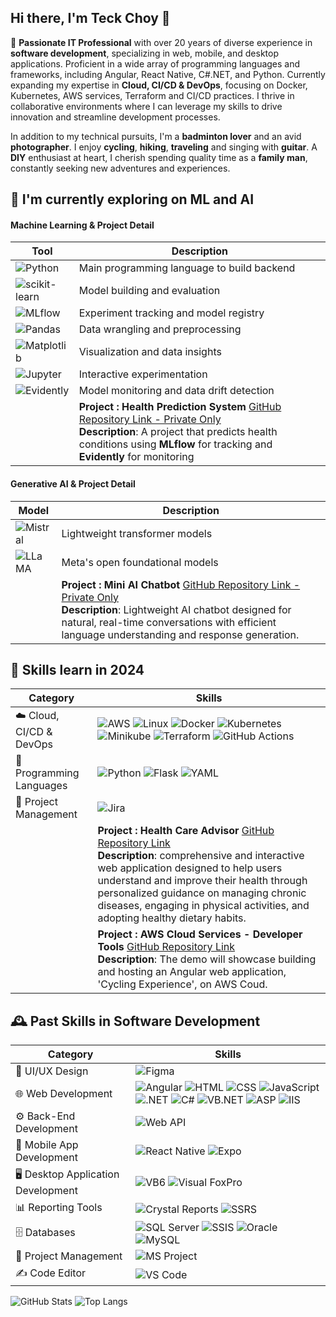 ## Hi there, I'm Teck Choy 👋

🌟 **Passionate IT Professional** with over 20 years of diverse experience in **software development**, specializing in web, mobile, and desktop applications. Proficient in a wide array of programming languages and frameworks, including Angular, React Native, C#.NET, and Python. Currently expanding my expertise in **Cloud, CI/CD & DevOps**, focusing on Docker, Kubernetes, AWS services, Terraform and CI/CD practices. I thrive in collaborative environments where I can leverage my skills to drive innovation and streamline development processes.

In addition to my technical pursuits, I'm a **badminton lover** and an avid **photographer**. I enjoy **cycling**, **hiking**, **traveling** and singing with **guitar**. A **DIY** enthusiast at heart, I cherish spending quality time as a **family man**, constantly seeking new adventures and experiences.

## 🚀 I'm currently exploring on ML and AI

#### Machine Learning & Project Detail

| Tool                                                                                                            | Description                                                                                                                                                                                                                                                     |
| --------------------------------------------------------------------------------------------------------------- | --------------------------------------------------------------------------------------------------------------------------------------------------------------------------------------------------------------------------------------------------------------- |
| ![Python](https://img.shields.io/badge/Python-3776AB?style=flat&logo=python&logoColor=white)                    | Main programming language to build backend                                                                                                                                                                                                                      |
| ![scikit-learn](https://img.shields.io/badge/Scikit--learn-F7931E?style=flat&logo=scikit-learn&logoColor=white) | Model building and evaluation                                                                                                                                                                                                                                   |
| ![MLflow](https://img.shields.io/badge/MLflow-020202?style=flat&logo=mlflow&logoColor=white)                    | Experiment tracking and model registry                                                                                                                                                                                                                          |
| ![Pandas](https://img.shields.io/badge/pandas-150458?style=flat&logo=pandas&logoColor=white)                    | Data wrangling and preprocessing                                                                                                                                                                                                                                |
| ![Matplotlib](https://img.shields.io/badge/Matplotlib-3776AB?style=flat&logo=python&logoColor=white)            | Visualization and data insights                                                                                                                                                                                                                                 |
| ![Jupyter](https://img.shields.io/badge/Jupyter-F37626?style=flat&logo=jupyter&logoColor=white)                 | Interactive experimentation                                                                                                                                                                                                                                     |
| ![Evidently](https://img.shields.io/badge/Evidently-Model%20Monitoring-orange)                                  | Model monitoring and data drift detection                                                                                                                                                                                                                       |
|                                                                                                                 | **Project : Health Prediction System** [GitHub Repository Link - Private Only](https://github.com/tcwong2024/SelfLearn-HCA-MLOps) <br>**Description**: A project that predicts health conditions using **MLflow** for tracking and **Evidently** for monitoring |

#### Generative AI & Project Detail

| Model                                                                           | Description                                                                                                                                                                                                                                                                             |
| ------------------------------------------------------------------------------- | --------------------------------------------------------------------------------------------------------------------------------------------------------------------------------------------------------------------------------------------------------------------------------------- |
| ![Mistral](https://img.shields.io/badge/Mistral-Transformer%20Model-blueviolet) | Lightweight transformer models                                                                                                                                                                                                                                                          |
| ![LLaMA](https://img.shields.io/badge/LLaMA-Meta%20AI%20Model-lightgrey)        | Meta's open foundational models                                                                                                                                                                                                                                                         |
|                                                                                 | **Project : Mini AI Chatbot** [GitHub Repository Link - Private Only](https://github.com/tcwong2024/SelfLearn-Mini-AI-Chatbot) <br>**Description**: Lightweight AI chatbot designed for natural, real-time conversations with efficient language understanding and response generation. |

## 🚀 Skills learn in 2024

| **Category**             | **Skills**                                                                                                                                                                                                                                                                                                                                                                                                                                                                                                                                                                                                                                                                                                                                                                   |
| ------------------------ | ---------------------------------------------------------------------------------------------------------------------------------------------------------------------------------------------------------------------------------------------------------------------------------------------------------------------------------------------------------------------------------------------------------------------------------------------------------------------------------------------------------------------------------------------------------------------------------------------------------------------------------------------------------------------------------------------------------------------------------------------------------------------------- |
| ☁️ Cloud, CI/CD & DevOps | ![AWS](https://img.shields.io/badge/AWS-FFA500?style=flat-square&logo=amazonaws&logoColor=white) ![Linux](https://img.shields.io/badge/Linux-%252B100000?style=flat-square&logo=linux&logoColor=white) ![Docker](https://img.shields.io/badge/Docker-0db7f2?style=flat-square&logo=docker&logoColor=white) ![Kubernetes](https://img.shields.io/badge/Kubernetes-326CE5?style=flat-square&logo=kubernetes&logoColor=white) ![Minikube](https://img.shields.io/badge/Minikube-00BFFF?style=flat-square&logo=minikube&logoColor=white) ![Terraform](https://img.shields.io/badge/Terraform-7B42BC?style=flat-square&logo=terraform&logoColor=white) ![GitHub Actions](https://img.shields.io/badge/GitHub_Actions-2088FF?style=flat-square&logo=githubactions&logoColor=white) |
| 📝 Programming Languages | ![Python](https://img.shields.io/badge/Python-3776AB?style=flat-square&logo=python&logoColor=white) ![Flask](https://img.shields.io/badge/Flask-000000?style=flat-square&logo=flask&logoColor=white) ![YAML](https://img.shields.io/badge/YAML-2300A2E0?style=flat-square&logo=yaml&logoColor=white)                                                                                                                                                                                                                                                                                                                                                                                                                                                                         |
| 🎯 Project Management    | ![Jira](https://img.shields.io/badge/Jira-0052CC?style=flat-square&logo=jira&logoColor=white)                                                                                                                                                                                                                                                                                                                                                                                                                                                                                                                                                                                                                                                                                |
|                          | **Project : Health Care Advisor** [GitHub Repository Link ](https://github.com/tcwong2024/ce7-grp-2-capstone-project) <br>**Description**: comprehensive and interactive web application designed to help users understand and improve their health through personalized guidance on managing chronic diseases, engaging in physical activities, and adopting healthy dietary habits.                                                                                                                                                                                                                                                                                                                                                                                        |
|                          | **Project : AWS Cloud Services - Developer Tools** [GitHub Repository Link ](https://github.com/tcwong2024/CE7-M2-ST-AWS-Developers-Tools) <br>**Description**: The demo will showcase building and hosting an Angular web application, 'Cycling Experience', on AWS Coud.                                                                                                                                                                                                                                                                                                                                                                                                                                                                                                   |

## 🕰️ Past Skills in Software Development

| **Category**                      | **Skills**                                                                                                                                                                                                                                                                                                                                                                                                                                                                                                                                                                                                                                                                                                                                                                                                                                                                                                                                                                                       |
| --------------------------------- | ------------------------------------------------------------------------------------------------------------------------------------------------------------------------------------------------------------------------------------------------------------------------------------------------------------------------------------------------------------------------------------------------------------------------------------------------------------------------------------------------------------------------------------------------------------------------------------------------------------------------------------------------------------------------------------------------------------------------------------------------------------------------------------------------------------------------------------------------------------------------------------------------------------------------------------------------------------------------------------------------ |
| 🎨 UI/UX Design                   | ![Figma](https://img.shields.io/badge/Figma-%23F24E1E.svg?&style=flat-square&logo=figma&logoColor=white)                                                                                                                                                                                                                                                                                                                                                                                                                                                                                                                                                                                                                                                                                                                                                                                                                                                                                         |
| 🌐 Web Development                | ![Angular](https://img.shields.io/badge/Angular-%23E23237.svg?&style=flat-square&logo=angular&logoColor=white) ![HTML](https://img.shields.io/badge/HTML-%23E34F26.svg?&style=flat-square&logo=html&logoColor=white) ![CSS](https://img.shields.io/badge/CSS-%231572B6.svg?&style=flat-square&logo=css&logoColor=white) ![JavaScript](https://img.shields.io/badge/JavaScript-%23F7DF1E.svg?&style=flat-square&logo=javascript&logoColor=white) ![.NET](https://img.shields.io/badge/.NET-%2300518C.svg?&style=flat-square&logo=.net&logoColor=white) ![C#](https://img.shields.io/badge/C%23-%23239120.svg?&style=flat-square&logo=csharp&logoColor=white) ![VB.NET](https://img.shields.io/badge/VB.NET-%230072B5.svg?&style=flat-square&logo=visualstudio&logoColor=white) ![ASP](https://img.shields.io/badge/ASP%20Classic-%23007BFF.svg?&style=flat-square&logo=windows&logoColor=white) ![IIS](https://img.shields.io/badge/IIS-%2300A2E0.svg?style=flat-square&logo=iis&logoColor=white) |
| ⚙️ Back-End Development           | ![Web API](https://img.shields.io/badge/Web%20API-%2304B8B1.svg?&style=flat-square&logo=dotnet&logoColor=white)                                                                                                                                                                                                                                                                                                                                                                                                                                                                                                                                                                                                                                                                                                                                                                                                                                                                                  |
| 📱 Mobile App Development         | ![React Native](https://img.shields.io/badge/React%20Native-%2320232a.svg?&style=flat-square&logo=react&logoColor=%2361DAFB) ![Expo](https://img.shields.io/badge/Expo-1B1F24.svg?&style=flat-square&logo=expo&logoColor=white)                                                                                                                                                                                                                                                                                                                                                                                                                                                                                                                                                                                                                                                                                                                                                                  |
| 🖥 Desktop Application Development | ![VB6](https://img.shields.io/badge/Visual%20Basic%206-%230072B5.svg?&style=flat-square&logo=visualstudio&logoColor=white) ![Visual FoxPro](https://img.shields.io/badge/Visual%20FoxPro-%23D4A98D.svg?&style=flat-square&logo=visualstudio&logoColor=white)                                                                                                                                                                                                                                                                                                                                                                                                                                                                                                                                                                                                                                                                                                                                     |
| 📊 Reporting Tools                | ![Crystal Reports](https://img.shields.io/badge/Crystal%20Reports-%23E8D58A.svg?&style=flat-square&logo=adobe&logoColor=white) ![SSRS](https://img.shields.io/badge/SSRS-%234F5B93.svg?&style=flat-square&logo=microsoftsqlserver&logoColor=white)                                                                                                                                                                                                                                                                                                                                                                                                                                                                                                                                                                                                                                                                                                                                               |
| 🗄 Databases                       | ![SQL Server](https://img.shields.io/badge/Microsoft%20SQL%20Server-%234F5B93.svg?&style=flat-square&logo=microsoftsqlserver&logoColor=white) ![SSIS](https://img.shields.io/badge/SSIS-%234F5B93.svg?&style=flat-square&logo=microsoftsqlserver&logoColor=white) ![Oracle](https://img.shields.io/badge/Oracle-F80000.svg?&style=flat-square&logo=oracle&logoColor=white) ![MySQL](https://img.shields.io/badge/MySQL-%234EA94B.svg?&style=flat-square&logo=mysql&logoColor=white)                                                                                                                                                                                                                                                                                                                                                                                                                                                                                                              |
| 📅 Project Management             | ![MS Project](https://img.shields.io/badge/Microsoft%20Project-%23F7DF1E.svg?)                                                                                                                                                                                                                                                                                                                                                                                                                                                                                                                                                                                                                                                                                                                                                                                                                                                                                                                   |
| ✍️ Code Editor                    | ![VS Code](https://img.shields.io/badge/Visual%20Studio%20Code-%23007ACC.svg?style=flat-square&logo=visual-studio-code&logoColor=white)                                                                                                                                                                                                                                                                                                                                                                                                                                                                                                                                                                                                                                                                                                                                                                                                                                                          |

![GitHub Stats](https://github-readme-stats.vercel.app/api?username=tcwong2024&show_icons=true&theme=tokyonight)
![Top Langs](https://github-readme-stats.vercel.app/api/top-langs/?username=tcwong2024&layout=compact&theme=tokyonight)
<!-- ![snake gif](https://github.com/tcwong2024/tcwong2024/blob/output/github-contribution-grid-snake.svg) -->


<!--
**tcwong2024/tcwong2024** is a ✨ _special_ ✨ repository because its `README.md` (this file) appears on your GitHub profile.

Here are some ideas to get you started:

- 🔭 I’m currently working on ...
- 🌱 I’m currently learning ...
- 👯 I’m looking to collaborate on ...
- 🤔 I’m looking for help with ...
- 💬 Ask me about ...
- 📫 How to reach me: ...
- 😄 Pronouns: ...
- ⚡ Fun fact: ...
-->
